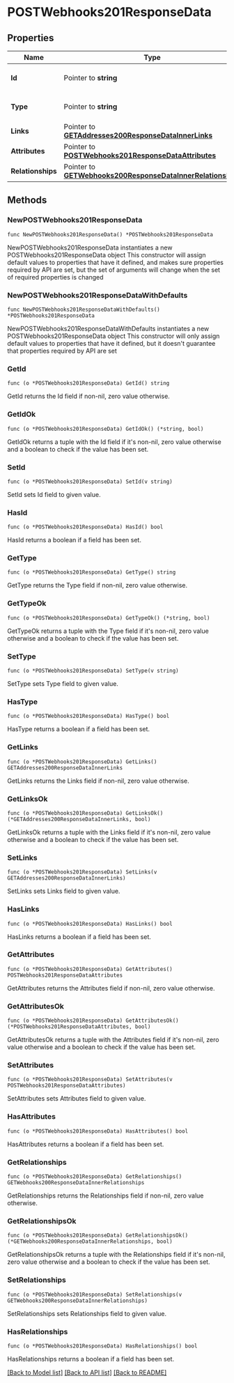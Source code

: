 # POSTWebhooks201ResponseData

## Properties

Name | Type | Description | Notes
------------ | ------------- | ------------- | -------------
**Id** | Pointer to **string** | The resource&#39;s id | [optional] 
**Type** | Pointer to **string** | The resource&#39;s type | [optional] [default to "webhooks"]
**Links** | Pointer to [**GETAddresses200ResponseDataInnerLinks**](GETAddresses200ResponseDataInnerLinks.md) |  | [optional] 
**Attributes** | Pointer to [**POSTWebhooks201ResponseDataAttributes**](POSTWebhooks201ResponseDataAttributes.md) |  | [optional] 
**Relationships** | Pointer to [**GETWebhooks200ResponseDataInnerRelationships**](GETWebhooks200ResponseDataInnerRelationships.md) |  | [optional] 

## Methods

### NewPOSTWebhooks201ResponseData

`func NewPOSTWebhooks201ResponseData() *POSTWebhooks201ResponseData`

NewPOSTWebhooks201ResponseData instantiates a new POSTWebhooks201ResponseData object
This constructor will assign default values to properties that have it defined,
and makes sure properties required by API are set, but the set of arguments
will change when the set of required properties is changed

### NewPOSTWebhooks201ResponseDataWithDefaults

`func NewPOSTWebhooks201ResponseDataWithDefaults() *POSTWebhooks201ResponseData`

NewPOSTWebhooks201ResponseDataWithDefaults instantiates a new POSTWebhooks201ResponseData object
This constructor will only assign default values to properties that have it defined,
but it doesn't guarantee that properties required by API are set

### GetId

`func (o *POSTWebhooks201ResponseData) GetId() string`

GetId returns the Id field if non-nil, zero value otherwise.

### GetIdOk

`func (o *POSTWebhooks201ResponseData) GetIdOk() (*string, bool)`

GetIdOk returns a tuple with the Id field if it's non-nil, zero value otherwise
and a boolean to check if the value has been set.

### SetId

`func (o *POSTWebhooks201ResponseData) SetId(v string)`

SetId sets Id field to given value.

### HasId

`func (o *POSTWebhooks201ResponseData) HasId() bool`

HasId returns a boolean if a field has been set.

### GetType

`func (o *POSTWebhooks201ResponseData) GetType() string`

GetType returns the Type field if non-nil, zero value otherwise.

### GetTypeOk

`func (o *POSTWebhooks201ResponseData) GetTypeOk() (*string, bool)`

GetTypeOk returns a tuple with the Type field if it's non-nil, zero value otherwise
and a boolean to check if the value has been set.

### SetType

`func (o *POSTWebhooks201ResponseData) SetType(v string)`

SetType sets Type field to given value.

### HasType

`func (o *POSTWebhooks201ResponseData) HasType() bool`

HasType returns a boolean if a field has been set.

### GetLinks

`func (o *POSTWebhooks201ResponseData) GetLinks() GETAddresses200ResponseDataInnerLinks`

GetLinks returns the Links field if non-nil, zero value otherwise.

### GetLinksOk

`func (o *POSTWebhooks201ResponseData) GetLinksOk() (*GETAddresses200ResponseDataInnerLinks, bool)`

GetLinksOk returns a tuple with the Links field if it's non-nil, zero value otherwise
and a boolean to check if the value has been set.

### SetLinks

`func (o *POSTWebhooks201ResponseData) SetLinks(v GETAddresses200ResponseDataInnerLinks)`

SetLinks sets Links field to given value.

### HasLinks

`func (o *POSTWebhooks201ResponseData) HasLinks() bool`

HasLinks returns a boolean if a field has been set.

### GetAttributes

`func (o *POSTWebhooks201ResponseData) GetAttributes() POSTWebhooks201ResponseDataAttributes`

GetAttributes returns the Attributes field if non-nil, zero value otherwise.

### GetAttributesOk

`func (o *POSTWebhooks201ResponseData) GetAttributesOk() (*POSTWebhooks201ResponseDataAttributes, bool)`

GetAttributesOk returns a tuple with the Attributes field if it's non-nil, zero value otherwise
and a boolean to check if the value has been set.

### SetAttributes

`func (o *POSTWebhooks201ResponseData) SetAttributes(v POSTWebhooks201ResponseDataAttributes)`

SetAttributes sets Attributes field to given value.

### HasAttributes

`func (o *POSTWebhooks201ResponseData) HasAttributes() bool`

HasAttributes returns a boolean if a field has been set.

### GetRelationships

`func (o *POSTWebhooks201ResponseData) GetRelationships() GETWebhooks200ResponseDataInnerRelationships`

GetRelationships returns the Relationships field if non-nil, zero value otherwise.

### GetRelationshipsOk

`func (o *POSTWebhooks201ResponseData) GetRelationshipsOk() (*GETWebhooks200ResponseDataInnerRelationships, bool)`

GetRelationshipsOk returns a tuple with the Relationships field if it's non-nil, zero value otherwise
and a boolean to check if the value has been set.

### SetRelationships

`func (o *POSTWebhooks201ResponseData) SetRelationships(v GETWebhooks200ResponseDataInnerRelationships)`

SetRelationships sets Relationships field to given value.

### HasRelationships

`func (o *POSTWebhooks201ResponseData) HasRelationships() bool`

HasRelationships returns a boolean if a field has been set.


[[Back to Model list]](../README.md#documentation-for-models) [[Back to API list]](../README.md#documentation-for-api-endpoints) [[Back to README]](../README.md)


